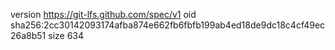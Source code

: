 version https://git-lfs.github.com/spec/v1
oid sha256:2cc30142093174afba874e662fb6fbfb199ab4ed18de9dc18c4cf49ec26a8b51
size 634
